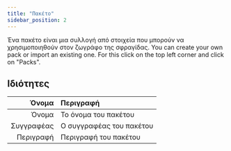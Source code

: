 ```yaml
---
title: "Πακέτο"
sidebar_position: 2
---
```


Ένα πακέτο είναι μια συλλογή από στοιχεία που μπορούν να χρησιμοποιηθούν στον ζωγράφο της σφραγίδας. You can create your own pack or import an existing one. For this click on the top left corner and click on "Packs".

## Ιδιότητες

|      Όνομα | Περιγραφή                |
| ----------:|:------------------------ |
|      Όνομα | Το όνομα του πακέτου     |
| Συγγραφέας | Ο συγγραφέας του πακέτου |
|  Περιγραφή | Περιγραφή του πακέτου    |

